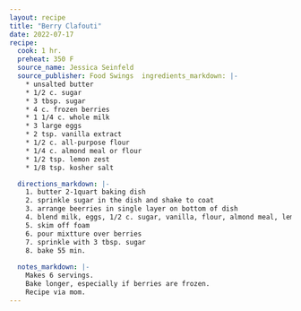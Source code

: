 ```yaml
---
layout: recipe
title: "Berry Clafouti"
date: 2022-07-17
recipe:
  cook: 1 hr.
  preheat: 350 F
  source_name: Jessica Seinfeld
  source_publisher: Food Swings  ingredients_markdown: |-
    * unsalted butter
    * 1/2 c. sugar
    * 3 tbsp. sugar
    * 4 c. frozen berries
    * 1 1/4 c. whole milk
    * 3 large eggs
    * 2 tsp. vanilla extract
    * 1/2 c. all-purpose flour
    * 1/4 c. almond meal or flour
    * 1/2 tsp. lemon zest
    * 1/8 tsp. kosher salt

  directions_markdown: |-
    1. butter 2-1quart baking dish
    2. sprinkle sugar in the dish and shake to coat
    3. arrange beerries in single layer on bottom of dish
    4. blend milk, eggs, 1/2 c. sugar, vanilla, flour, almond meal, lemonzest, and salt for one minute
    5. skim off foam
    6. pour mixtture over berries
    7. sprinkle with 3 tbsp. sugar
    8. bake 55 min.
      
  notes_markdown: |-
    Makes 6 servings.
    Bake longer, especially if berries are frozen.
    Recipe via mom.
---
```

